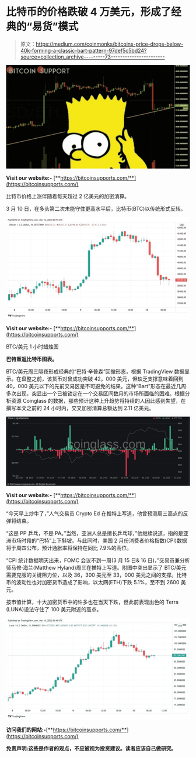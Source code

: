 # 比特币的价格跌破 4 万美元，形成了经典的“易货”模式

> 原文：<https://medium.com/coinmonks/bitcoins-price-drops-below-40k-forming-a-classic-bart-pattern-97def5c5bd24?source=collection_archive---------73----------------------->

![](img/7ea179273a0078a0b0fd5ab5024fae70.png)

**Visit our website:-** [**https://bitcoinsupports.com/**](https://bitcoinsupports.com/)

比特币价格上涨伴随着每天超过 2 亿美元的加密清算。

3 月 10 日，在多头第二次未能守住更高水平后，比特币(BTC)以传统形式反转。

![](img/3ab0d984113bc6d94633ddedb7311fa3.png)

**Visit our website:-** [**https://bitcoinsupports.com/**](https://bitcoinsupports.com/)

BTC/美元 1 小时蜡烛图

**巴特重返比特币图表。**

BTC/美元周三隔夜形成经典的“巴特·辛普森”回撤形态，根据 TradingView 数据显示。在盘整之前，该货币对曾成功突破 42，000 美元，但缺乏支撑意味着回到 40，000 美元以下的先前交易区是不可避免的结果。这种“Bart”形态在最近几周多次出现，突显出一个已被锁定在一个交易区间数月的市场所面临的困难。根据分析资源 Coinglass 的数据，那些预计这种上升趋势将持续的人因此感到失望，在撰写本文之前的 24 小时内，交叉加密清算总额达到 2.11 亿美元。

![](img/d4170cd31fc5e84a761a3a3b842dd9cf.png)

**Visit our website:-** [**https://bitcoinsupports.com/**](https://bitcoinsupports.com/)

“今天早上炒牛了，”人气交易员 Crypto Ed 在推特上写道，他曾预测周三高点的反弹将结束。

“这是 PP 乒乓，不是 PA。”当然，亚洲人总是擅长乒乓球，”他继续说道，指的是亚洲市场时段的“巴特”上下斜坡。与此同时，美国 2 月份消费者价格指数(CPI)数据将于周四公布，预计通胀率将保持在同比 7.9%的高位。

“CPI 统计数据明天出来，FOMC 会议不到一周(3 月 15 日& 16 日)，”交易员兼分析师马修·海兰(Matthew Hyland)周三在推特上写道。附图中突出显示了 BTC/美元需要克服的关键阻力位，以及 36，300 美元至 33，000 美元之间的支撑。比特币的波动性也对加密货币造成了影响，以太网(ETH)下跌 5.1%，至不到 2600 美元。

按市值计算，十大加密货币中的许多也在当天下跌，但此前表现出色的 Terra (LUNA)设法守住了 100 美元附近的高点。

![](img/d74a91d456f14e8f8c3a7d6d7a0f4761.png)

**访问我们的网站:-**[**https://bitcoinsupports.com/**](https://bitcoinsupports.com/)

**免责声明:这些是作者的观点，不应被视为投资建议。读者应该自己做研究。**